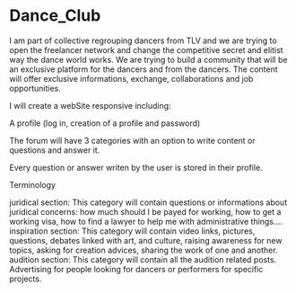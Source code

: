 # Dance_Club
 I am part of collective regrouping dancers from TLV and we are trying to open the freelancer network and change the competitive secret and elitist way the dance world works.​
We are trying to build a community that will be an exclusive platform for the dancers and from the dancers. The content will offer exclusive informations, exchange, collaborations and  job opportunities.

I will create a webSite responsive including:​

A profile (log in, creation of a profile and password)

The forum will have 3 categories with an option to write content or questions and answer it.

Every question or answer writen by the user is stored in their profile.

Terminology

juridical section: This category will contain questions or informations about juridical concerns: how much should I be payed for working, how to get a working visa, how to find a lawyer to help me with administrative things….
inspiration section: This category will contain video links, pictures, questions, debates linked with art, and culture, raising awareness for new topics, asking for creation advices, sharing the work of one and another.
audition section: This category will contain all the audition related posts. Advertising for people looking for dancers or performers for specific projects.
